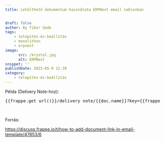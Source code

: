 ```yaml
---
title: Letölthető dokumentum használata ERPNext email sablonban

			
draft: false
author: By Tibor Gede
tags:
    - telepítés-és-beállítás
    - monolithon
    - erpnext
image:
      src: /krystal.jpg
      alt: ERPNext
snippet: ''
publishDate: 2023-05-9 11:39
category:
    - telepítés-és-beállítás
---
```


<div class="ql-editor read-mode"><p>Példa (Delivery Note-hoz):</p><pre class="ql-code-block-container" spellcheck="false"><div class="ql-code-block">{{frappe.get_url()}}/delivery_note/{{doc.name}}?key={{frappe.get_doc(doc.doctype, doc.name).get_signature()}}</div></pre><p><br></p><p>Forrás:</p><p><a href="https://discuss.frappe.io/t/how-to-add-document-link-in-email-template/47853/6" rel="noopener noreferrer">https://discuss.frappe.io/t/how-to-add-document-link-in-email-template/47853/6</a> </p><p><br></p><p><br></p></div> 


